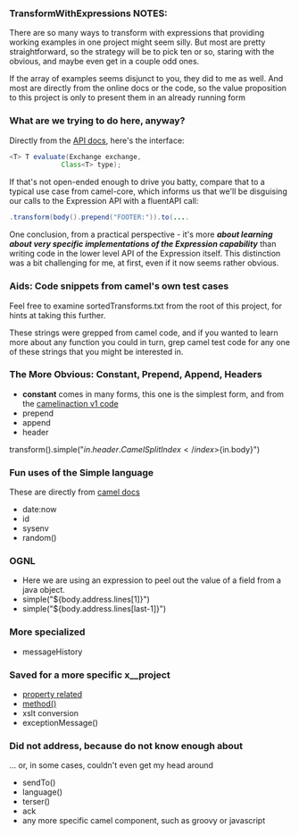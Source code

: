 ### TransformWithExpressions NOTES:

There are so many ways to transform with expressions that providing working examples in one project might seem silly. But most are pretty straightforward, so the strategy will be to pick ten or so, staring with the obvious, and maybe even get in a couple odd ones.

If the array of examples seems disjunct to you, they did to me as well. And most are directly from the online docs or the code, so the value proposition to this project is only to present them in an already running form

### What are we trying to do here, anyway?

Directly from the [API docs](https://camel.apache.org/maven/camel-2.15.0/camel-core/apidocs/org/apache/camel/Expression.html), here's the interface:

```java
<T> T evaluate(Exchange exchange,
             Class<T> type);
```

If that's not open-ended enough to drive you batty, compare that to a typical use case from camel-core, which informs us that we'll be disguising our calls to the Expression API with a fluentAPI call:

```java
.transform(body().prepend("FOOTER:")).to(....
```

One conclusion, from a practical perspective - it's more **_about learning about very specific implementations of the Expression capability_** than writing code in the lower level API of the Expression itself. This distinction was a bit challenging for me, at first, even if it now seems rather obvious.

### Aids: Code snippets from camel's own test cases

Feel free to examine sortedTransforms.txt from the root of this project, for hints at taking this further. 

These strings were grepped from camel code, and if you wanted to learn more about any function you could in turn, grep camel test code for any one of these strings that you might be interested in.

### The More Obvious: Constant, Prepend, Append, Headers

 * **constant** comes in many forms, this one is the simplest form, and from the [camelinaction v1 code](https://github.com/camelinaction/camelinaction)
 * prepend
 * append
 * header

transform().simple("<index>${in.header.CamelSplitIndex}</index>${in.body}")

### Fun uses of the Simple language

These are directly from [camel docs](http://camel.apache.org/simple.html)

 * date:now
 * id
 * sysenv
 * random()

### OGNL

 * Here we are using an expression to peel out the value of a field from a java object.
 * simple("${body.address.lines[1]}")
 * simple("${body.address.lines[last-1]}")

### More specialized

 * messageHistory

### Saved for a more specific x__project

 * [property related](later)
 * [method()](https://github.com/jammazwan/xaz_TransformWithBean)
 * xslt conversion
 * exceptionMessage()
 
### Did not address, because do not know enough about

... or, in some cases, couldn't even get my head around

 * sendTo()
 * language()
 * terser()
 * ack
 * any more specific camel component, such as groovy or javascript
 








